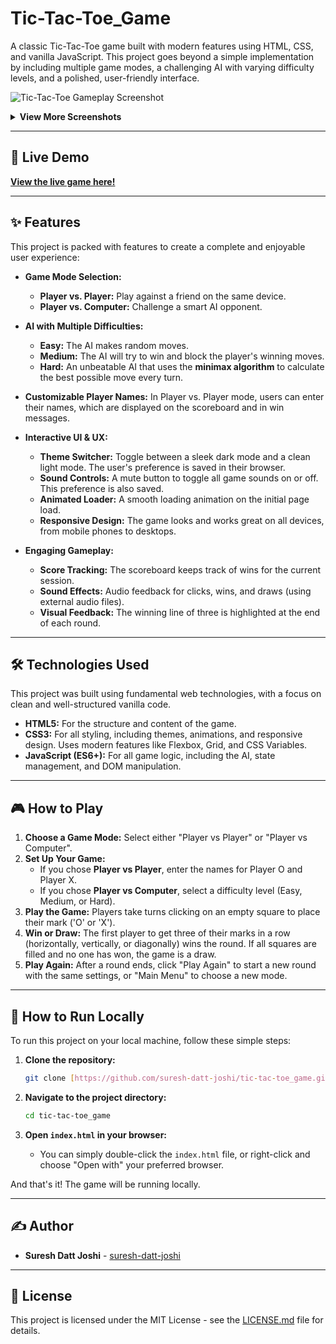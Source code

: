 # Tic-Tac-Toe_Game

A classic Tic-Tac-Toe game built with modern features using HTML, CSS, and vanilla JavaScript. This project goes beyond a simple implementation by including multiple game modes, a challenging AI with varying difficulty levels, and a polished, user-friendly interface.

![Tic-Tac-Toe Gameplay Screenshot](https://github.com/user-attachments/assets/be9ae95e-a4c4-445c-85ed-1f7ad47d4b42)

<details>
<summary><b>View More Screenshots</b></summary>
<br>
  <p align="center">
    <em>Mode and Difficulty Selection</em>
    <br>
    <img src="https://github.com/user-attachments/assets/54fabfe2-2aab-4627-a610-48861eef4986" width="48%">
    <img src="https://github.com/user-attachments/assets/d450d7e5-8107-443c-a9b6-9b9469a4ab0b" width="48%">
    <br><br>
    <em>Gameplay in Dark and Light Themes</em>
    <br>
    <img src="https://github.com/user-attachments/assets/683b3ca7-168b-4529-8526-7cd72d13612a" width="48%">
    <img src="https://github.com/user-attachments/assets/52d0c0e9-3191-4dd3-9117-9559bb6341bc" width="48%">
    <br><br>
    <em>Victory Screen</em>
    <br>
    <img src="https://github.com/user-attachments/assets/e21095d5-7c96-4dd7-ab1e-e72eb826c4cf" width="70%">
  </p>
</details>

---

## 🚀 Live Demo

**[View the live game here!](tic-tac-toe-game-steel-gamma.vercel.app)**

---

## ✨ Features

This project is packed with features to create a complete and enjoyable user experience:

* **Game Mode Selection:**
    * **Player vs. Player:** Play against a friend on the same device.
    * **Player vs. Computer:** Challenge a smart AI opponent.

* **AI with Multiple Difficulties:**
    * **Easy:** The AI makes random moves.
    * **Medium:** The AI will try to win and block the player's winning moves.
    * **Hard:** An unbeatable AI that uses the **minimax algorithm** to calculate the best possible move every turn.

* **Customizable Player Names:** In Player vs. Player mode, users can enter their names, which are displayed on the scoreboard and in win messages.

* **Interactive UI & UX:**
    * **Theme Switcher:** Toggle between a sleek dark mode and a clean light mode. The user's preference is saved in their browser.
    * **Sound Controls:** A mute button to toggle all game sounds on or off. This preference is also saved.
    * **Animated Loader:** A smooth loading animation on the initial page load.
    * **Responsive Design:** The game looks and works great on all devices, from mobile phones to desktops.

* **Engaging Gameplay:**
    * **Score Tracking:** The scoreboard keeps track of wins for the current session.
    * **Sound Effects:** Audio feedback for clicks, wins, and draws (using external audio files).
    * **Visual Feedback:** The winning line of three is highlighted at the end of each round.

---

## 🛠️ Technologies Used

This project was built using fundamental web technologies, with a focus on clean and well-structured vanilla code.

* **HTML5:** For the structure and content of the game.
* **CSS3:** For all styling, including themes, animations, and responsive design. Uses modern features like Flexbox, Grid, and CSS Variables.
* **JavaScript (ES6+):** For all game logic, including the AI, state management, and DOM manipulation.

---

## 🎮 How to Play

1.  **Choose a Game Mode:** Select either "Player vs Player" or "Player vs Computer".
2.  **Set Up Your Game:**
    * If you chose **Player vs Player**, enter the names for Player O and Player X.
    * If you chose **Player vs Computer**, select a difficulty level (Easy, Medium, or Hard).
3.  **Play the Game:** Players take turns clicking on an empty square to place their mark ('O' or 'X').
4.  **Win or Draw:** The first player to get three of their marks in a row (horizontally, vertically, or diagonally) wins the round. If all squares are filled and no one has won, the game is a draw.
5.  **Play Again:** After a round ends, click "Play Again" to start a new round with the same settings, or "Main Menu" to choose a new mode.

---

## 📂 How to Run Locally

To run this project on your local machine, follow these simple steps:

1.  **Clone the repository:**
    ```bash
    git clone [https://github.com/suresh-datt-joshi/tic-tac-toe_game.git]
    ```

2.  **Navigate to the project directory:**
    ```bash
    cd tic-tac-toe_game
    ```

3.  **Open `index.html` in your browser:**
    * You can simply double-click the `index.html` file, or right-click and choose "Open with" your preferred browser.

And that's it! The game will be running locally.

---

## ✍️ Author

* **Suresh Datt Joshi** - [suresh-datt-joshi](https://github.com/suresh-datt-joshi)

---

## 📄 License

This project is licensed under the MIT License - see the [LICENSE.md](LICENSE.md) file for details.
